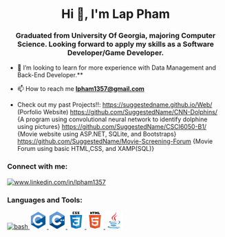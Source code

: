 <h1 align="center">Hi 👋, I'm Lap Pham</h1>
<h3 align="center">Graduated from University Of Georgia, majoring Computer Science. Looking forward to apply my skills as a Software Developer/Game Developer.</h3>

- 🤝 I’m looking to learn for more experience with Data Management and Back-End Developer.**

- 📫 How to reach me **lpham1357@gmail.com**

- Check out my past Projects!!:
 https://suggestedname.github.io/Web/ (Porfolio Website)
 https://github.com/SuggestedName/CNN-Dolphins/ {A program using convolutional neural network to identify dolphine using pictures}
 https://github.com/SuggestedName/CSCI6050-B1/  {Movie website using ASP.NET, SQLite, and Bootstraps}
 https://github.com/SuggestedName/Movie-Screening-Forum {Movie Forum using basic HTML,CSS, and XAMP(SQL)}


<h3 align="left">Connect with me:</h3>
<p align="left">
<a href="https://www.linkedin.com/in/lpham1357/" target="blank"><img align="center" src="https://raw.githubusercontent.com/rahuldkjain/github-profile-readme-generator/master/src/images/icons/Social/linked-in-alt.svg" alt="www.linkedin.com/in/lpham1357" height="30" width="40" /></a>
</p>

<h3 align="left">Languages and Tools:</h3>
<p align="left"> <a href="https://www.gnu.org/software/bash/" target="_blank"> <img src="https://www.vectorlogo.zone/logos/gnu_bash/gnu_bash-icon.svg" alt="bash" width="40" height="40"/> </a> <a href="https://www.cprogramming.com/" target="_blank"> <img src="https://raw.githubusercontent.com/devicons/devicon/master/icons/c/c-original.svg" alt="c" width="40" height="40"/> </a> <a href="https://www.w3schools.com/cpp/" target="_blank"> <img src="https://raw.githubusercontent.com/devicons/devicon/master/icons/cplusplus/cplusplus-original.svg" alt="cplusplus" width="40" height="40"/> </a> <a href="https://www.w3schools.com/css/" target="_blank"> <img src="https://raw.githubusercontent.com/devicons/devicon/master/icons/css3/css3-original-wordmark.svg" alt="css3" width="40" height="40"/> </a> <a href="https://www.w3.org/html/" target="_blank"> <img src="https://raw.githubusercontent.com/devicons/devicon/master/icons/html5/html5-original-wordmark.svg" alt="html5" width="40" height="40"/> </a> <a href="https://www.java.com" target="_blank"> <img src="https://raw.githubusercontent.com/devicons/devicon/master/icons/java/java-original.svg" alt="java" width="40" height="40"/> </a> </p>

